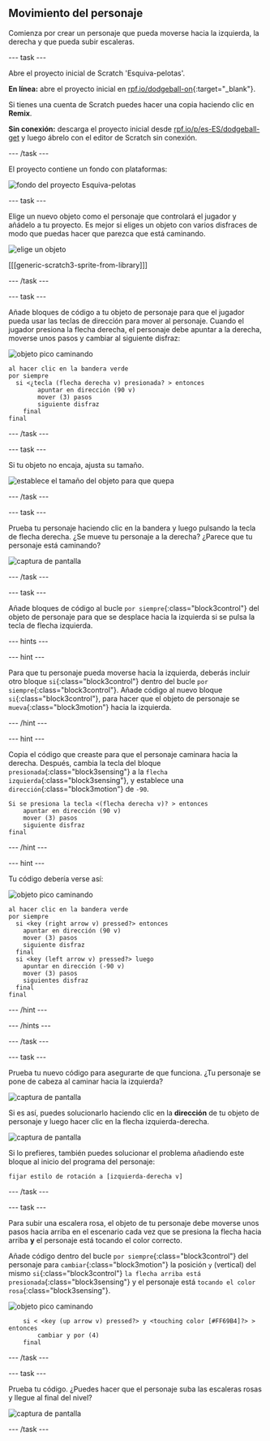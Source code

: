 ## Movimiento del personaje

Comienza por crear un personaje que pueda moverse hacia la izquierda, la derecha y que pueda subir escaleras.

--- task ---

Abre el proyecto inicial de Scratch 'Esquiva-pelotas'.

**En línea:** abre el proyecto inicial en [rpf.io/dodgeball-on](http://rpf.io/dodgeball-on){:target="_blank"}.

Si tienes una cuenta de Scratch puedes hacer una copia haciendo clic en **Remix**.

**Sin conexión:** descarga el proyecto inicial desde [rpf.io/p/es-ES/dodgeball-get](http://rpf.io/p/es-ES/dodgeball-get) y luego ábrelo con el editor de Scratch sin conexión.

--- /task ---

El proyecto contiene un fondo con plataformas:

![fondo del proyecto Esquiva-pelotas](images/dodge-background.png)

--- task ---

Elige un nuevo objeto como el personaje que controlará el jugador y añádelo a tu proyecto. Es mejor si eliges un objeto con varios disfraces de modo que puedas hacer que parezca que está caminando.

![elige un objeto](images/dodge-characters.png)

[[[generic-scratch3-sprite-from-library]]]

--- /task ---

--- task ---

Añade bloques de código a tu objeto de personaje para que el jugador pueda usar las teclas de dirección para mover al personaje. Cuando el jugador presiona la flecha derecha, el personaje debe apuntar a la derecha, moverse unos pasos y cambiar al siguiente disfraz:

![objeto pico caminando](images/pico_walking_sprite.png)

```blocks3
al hacer clic en la bandera verde
por siempre 
  si <¿tecla (flecha derecha v) presionada? > entonces
        apuntar en dirección (90 v)
        mover (3) pasos
        siguiente disfraz
    final
final
```

--- /task ---

--- task ---

Si tu objeto no encaja, ajusta su tamaño.

![establece el tamaño del objeto para que quepa](images/dodge-sprite-size-annotated.png)

--- /task ---

--- task ---

Prueba tu personaje haciendo clic en la bandera y luego pulsando la tecla de flecha derecha. ¿Se mueve tu personaje a la derecha? ¿Parece que tu personaje está caminando?

![captura de pantalla](images/dodge-walking.png)

--- /task ---

--- task ---

Añade bloques de código al bucle `por siempre`{:class="block3control"} del objeto de personaje para que se desplace hacia la izquierda si se pulsa la tecla de flecha izquierda.

--- hints ---


--- hint ---

Para que tu personaje pueda moverse hacia la izquierda, deberás incluir otro bloque `si`{:class="block3control"} dentro del bucle `por siempre`{:class="block3control"}. Añade código al nuevo bloque `si`{:class="block3control"}, para hacer que el objeto de personaje se `mueva`{:class="block3motion"} hacia la izquierda.

--- /hint ---

--- hint ---

Copia el código que creaste para que el personaje caminara hacia la derecha. Después, cambia la tecla del bloque `presionada`{:class="block3sensing"} a la `flecha izquierda`{:class="block3sensing"}, y establece una `dirección`{:class="block3motion"} de `-90`.

```blocks3
Si se presiona la tecla <(flecha derecha v)? > entonces
    apuntar en dirección (90 v)
    mover (3) pasos
    siguiente disfraz
final
```

--- /hint ---

--- hint ---

Tu código debería verse así:

![objeto pico caminando](images/pico_walking_sprite.png)

```blocks3
al hacer clic en la bandera verde
por siempre 
  si <key (right arrow v) pressed?> entonces 
    apuntar en dirección (90 v)
    mover (3) pasos
    siguiente disfraz
  final
  si <key (left arrow v) pressed?> luego 
    apuntar en dirección (-90 v)
    mover (3) pasos
    siguientes disfraz
  final
final
```

--- /hint ---

--- /hints ---

--- /task ---

--- task ---

Prueba tu nuevo código para asegurarte de que funciona. ¿Tu personaje se pone de cabeza al caminar hacia la izquierda?

![captura de pantalla](images/dodge-upside-down.png)

Si es así, puedes solucionarlo haciendo clic en la **dirección** de tu objeto de personaje y luego hacer clic en la flecha izquierda-derecha.

![captura de pantalla](images/dodge-left-right-annotated.png)

Si lo prefieres, también puedes solucionar el problema añadiendo este bloque al inicio del programa del personaje:

```blocks3
fijar estilo de rotación a [izquierda-derecha v]
```

--- /task ---

--- task ---

Para subir una escalera rosa, el objeto de tu personaje debe moverse unos pasos hacia arriba en el escenario cada vez que se presiona la flecha hacia arriba **y** el personaje está tocando el color correcto.

Añade código dentro del bucle `por siempre`{:class="block3control"} del personaje para `cambiar`{:class="block3motion"} la posición `y` (vertical) del mismo `si`{:class="block3control"} `la flecha arriba está presionada`{:class="block3sensing"} y el personaje está `tocando el color rosa`{:class="block3sensing"}.

![objeto pico caminando](images/pico_walking_sprite.png)

```blocks3
    si < <key (up arrow v) pressed?> y <touching color [#FF69B4]?> > entonces
        cambiar y por (4)
    final
```

--- /task ---

--- task ---

Prueba tu código. ¿Puedes hacer que el personaje suba las escaleras rosas y llegue al final del nivel?

![captura de pantalla](images/dodge-test-character.png)

--- /task ---